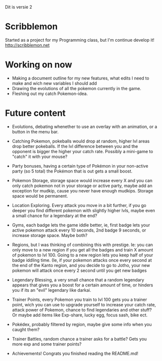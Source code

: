 Dit is versie 2

Scribblemon
===========

Started as a project for my Programming class, but I'm continue develop it! http://scribblemon.net


Working on now
==============

- Making a document outline for my new features, what edits I need to make and wich new variables I should add
- Drawing the evolutions of all the pokemon currently in the game.
- Fleshing out my catch Pokemon-idea.


Future content
==============

-    Evolutions, debating whenether to use an overlay with an animation, or a button in the menu bar.

-    Catching Pokemon, pokeballs would drop at random, higher lvl areas drop better pokeballs. If the lvl difference between you and the opponent is bigger the higher your catch rate. Possibly a mini-game to "catch" it with your mouse?

-   Party bonuses, having a certain type of Pokémon in your non-active party (so 5 total) the Pokémon that is out gets a small boost.

-   Pokemon Storage, storage space would increase every X and you can only catch pokemon not in your storage or active party, maybe add an exception for mudkip, cause you never have enough mudkips. Storage space would be permanent.

-    Location Exploring. Every attack you move in a bit further, if you go deeper you find different pokemon with slightly higher lvls, maybe even a small chance for a legendary at the end?

-    Gyms, each badge lets the game iddle better, ie, first badge lets your active pokemon attack every 10 seconds, 2nd badge 9 seconds, or increase storage space. Maybe both?

-   Regions, but I was thinking of combining this with prestige. Ie: you can only move to a new region if you get all the badges and train X amount of pokemon to lvl 100. Going to a new region lets you keep half of your badge iddling time. (Ie, if your pokemon attacks once every second at the end of the Kanto region, and you decide to go to Jotho, your new pokemon will attack once every 2 second until you get new badges

- Legendary Blessing, a very small chance that a random legendary appears that gives you a boost for a certain amount of time, or hinders you if its an "evil" legendary like darkai.

-    Trainer Points, every Pokemon you train to lvl 100 gets you a trainer point, wich you can use to upgrade yourself to increase your catch rate, attack power of Pokemon, chance to find legendaries and other stuff? Or maybe add items like Exp-share, lucky egg, focus sash, bike ect.

-    Pokédex, probably filtered by region, maybe give some info when you caught them?

- Trainer Battles, random chance a trainer asks for a battle? Gets you more exp and some trainer points?

- Achievements! Congrats you finished reading the README.md!
